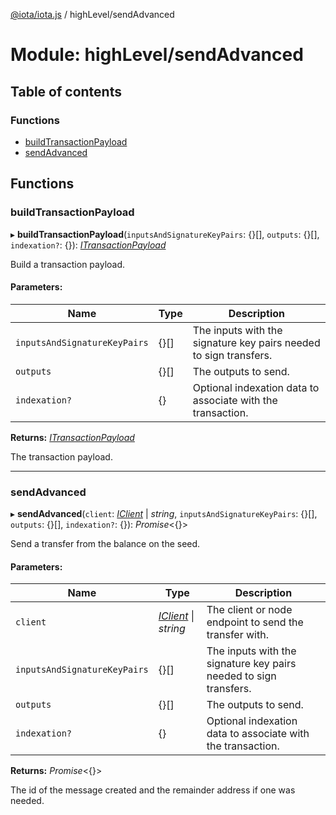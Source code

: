 [@iota/iota.js](../README.md) / highLevel/sendAdvanced

# Module: highLevel/sendAdvanced

## Table of contents

### Functions

- [buildTransactionPayload](highlevel_sendadvanced.md#buildtransactionpayload)
- [sendAdvanced](highlevel_sendadvanced.md#sendadvanced)

## Functions

### buildTransactionPayload

▸ **buildTransactionPayload**(`inputsAndSignatureKeyPairs`: {}[], `outputs`: {}[], `indexation?`: {}): [*ITransactionPayload*](../interfaces/models_itransactionpayload.itransactionpayload.md)

Build a transaction payload.

#### Parameters:

Name | Type | Description |
------ | ------ | ------ |
`inputsAndSignatureKeyPairs` | {}[] | The inputs with the signature key pairs needed to sign transfers.   |
`outputs` | {}[] | The outputs to send.   |
`indexation?` | {} | Optional indexation data to associate with the transaction.   |

**Returns:** [*ITransactionPayload*](../interfaces/models_itransactionpayload.itransactionpayload.md)

The transaction payload.

___

### sendAdvanced

▸ **sendAdvanced**(`client`: [*IClient*](../interfaces/models_iclient.iclient.md) \| *string*, `inputsAndSignatureKeyPairs`: {}[], `outputs`: {}[], `indexation?`: {}): *Promise*<{}\>

Send a transfer from the balance on the seed.

#### Parameters:

Name | Type | Description |
------ | ------ | ------ |
`client` | [*IClient*](../interfaces/models_iclient.iclient.md) \| *string* | The client or node endpoint to send the transfer with.   |
`inputsAndSignatureKeyPairs` | {}[] | The inputs with the signature key pairs needed to sign transfers.   |
`outputs` | {}[] | The outputs to send.   |
`indexation?` | {} | Optional indexation data to associate with the transaction.   |

**Returns:** *Promise*<{}\>

The id of the message created and the remainder address if one was needed.
